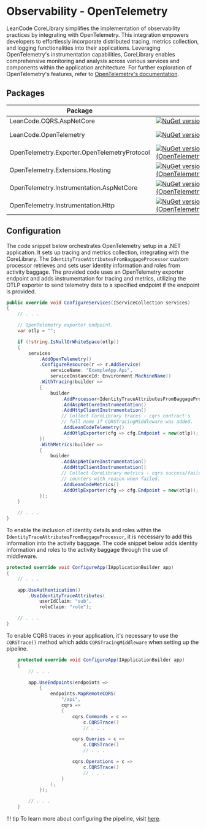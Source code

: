 # Observability - OpenTelemetry

LeanCode CoreLibrary simplifies the implementation of observability practices by integrating with OpenTelemetry. This integration empowers developers to effortlessly incorporate distributed tracing, metrics collection, and logging functionalities into their applications. Leveraging OpenTelemetry's instrumentation capabilities, CoreLibrary enables comprehensive monitoring and analysis across various services and components within the application architecture. For further exploration of OpenTelemetry's features, refer to [OpenTelemetry's documentation](https://opentelemetry.io/docs/).

## Packages

| Package | Link | Application in section |
| --- | ----------- | ----------- |
| LeanCode.CQRS.AspNetCore | [![NuGet version (LeanCode.CQRS.AspNetCore)](https://img.shields.io/nuget/vpre/LeanCode.CQRS.AspNetCore.svg?style=flat-square&logo=nuget)](https://www.nuget.org/packages/LeanCode.CQRS.AspNetCore/8.0.2260-preview/) | `CQRSTrace()` |
| LeanCode.OpenTelemetry | [![NuGet version (LeanCode.OpenTelemetry)](https://img.shields.io/nuget/vpre/LeanCode.OpenTelemetry.svg?style=flat-square&logo=nuget)](https://www.nuget.org/packages/LeanCode.OpenTelemetry/8.0.2260-preview/) | CoreLibrary traces/metrics configuration |
| OpenTelemetry.Exporter.OpenTelemetryProtocol | [![NuGet version (OpenTelemetry.Exporter.OpenTelemetryProtocol)](https://img.shields.io/nuget/v/OpenTelemetry.Exporter.OpenTelemetryProtocol.svg?style=flat-square&logo=nuget)](https://www.nuget.org/packages/OpenTelemetry.Exporter.OpenTelemetryProtocol/1.6.0) | `AddOtlpExporter(...)` |
| OpenTelemetry.Extensions.Hosting | [![NuGet version (OpenTelemetry.Extensions.Hosting)](https://img.shields.io/nuget/v/OpenTelemetry.Extensions.Hosting.svg?style=flat-square&logo=nuget)](https://www.nuget.org/packages/OpenTelemetry.Extensions.Hosting/1.6.0) | OpenTelemetry extension methods |
| OpenTelemetry.Instrumentation.AspNetCore | [![NuGet version (OpenTelemetry.Instrumentation.AspNetCore)](https://img.shields.io/nuget/v/OpenTelemetry.Instrumentation.AspNetCore.svg?style=flat-square&logo=nuget)](https://www.nuget.org/packages/OpenTelemetry.Instrumentation.AspNetCore/1.6.0-beta.3) | `AddAspNetCoreInstrumentation()` |
| OpenTelemetry.Instrumentation.Http | [![NuGet version (OpenTelemetry.Instrumentation.Http)](https://img.shields.io/nuget/v/OpenTelemetry.Instrumentation.Http.svg?style=flat-square&logo=nuget)](https://www.nuget.org/packages/OpenTelemetry.Instrumentation.Http/1.6.0-beta.3) | `AddHttpClientInstrumentation()` |

## Configuration

The code snippet below orchestrates OpenTelemetry setup in a .NET application. It sets up tracing and metrics collection, integrating with the CoreLibrary. The `IdentityTraceAttributesFromBaggageProcessor` custom processor retrieves and sets user identity information and roles from activity baggage. The provided code uses an OpenTelemetry exporter endpoint and adds instrumentation for tracing and metrics, utilizing the OTLP exporter to send telemetry data to a specified endpoint if the endpoint is provided.

```csharp
public override void ConfigureServices(IServiceCollection services)
{
    // . . .

    // OpenTelemetry exporter endpoint.
    var otlp = "";

    if (!string.IsNullOrWhiteSpace(otlp))
    {
        services
            .AddOpenTelemetry()
            .ConfigureResource(r => r.AddService(
                serviceName: "ExampleApp.Api",
                serviceInstanceId: Environment.MachineName))
            .WithTracing(builder =>
            {
                builder
                    .AddProcessor<IdentityTraceAttributesFromBaggageProcessor>()
                    .AddAspNetCoreInstrumentation()
                    .AddHttpClientInstrumentation()
                    // Collect CoreLibrary traces - cqrs contract's
                    // full name if CQRSTracingMiddleware was added.
                    .AddLeanCodeTelemetry()
                    .AddOtlpExporter(cfg => cfg.Endpoint = new(otlp));
            })
            .WithMetrics(builder =>
            {
                builder
                    .AddAspNetCoreInstrumentation()
                    .AddHttpClientInstrumentation()
                    // Collect CoreLibrary metrics - cqrs success/failure
                    // counters with reason when failed.
                    .AddLeanCodeMetrics()
                    .AddOtlpExporter(cfg => cfg.Endpoint = new(otlp));
            });
    }

    // . . .
}
```

To enable the inclusion of identity details and roles within the `IdentityTraceAttributesFromBaggageProcessor`, it is necessary to add this information into the activity baggage. The code snippet below adds identity information and roles to the activity baggage through the use of middleware.

```csharp
protected override void ConfigureApp(IApplicationBuilder app)
{
    // . . .

    app.UseAuthentication()
        .UseIdentityTraceAttributes(
            userIdClaim: "sub",
            roleClaim: "role");

    // . . .
}
```

To enable CQRS traces in your application, it's necessary to use the `CQRSTrace()` method which adds `CQRSTracingMiddleware` when setting up the pipeline.

```csharp
    protected override void ConfigureApp(IApplicationBuilder app)
    {
        // . . .

        app.UseEndpoints(endpoints =>
            {
                endpoints.MapRemoteCQRS(
                    "/api",
                    cqrs =>
                    {
                        cqrs.Commands = c =>
                            c.CQRSTrace()
                            // . . .

                        cqrs.Queries = c =>
                            c.CQRSTrace()
                            // . . .

                        cqrs.Operations = c =>
                            c.CQRSTrace()
                            // . . .
                    }
                );
            });

        // . . .
    }
```

!!! tip
    To learn more about configuring the pipeline, visit [here](../../cqrs/pipeline/index.md).
